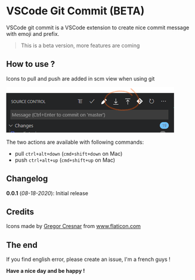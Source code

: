 # VSCode Git Commit (BETA)

VSCode git commit is a VSCode extension to create nice commit message with emoji and prefix.

> This is a beta version, more features are coming

## How to use ?

Icons to pull and push are added in scm view when using git 

![logo](./assets/screens/scm.png)

The two actions are available with following commands:

- pull `ctrl+alt+down` (`cmd+shift+down` on Mac)
- push `ctrl+alt+up` (`cmd+shift+up` on Mac)

## Changelog

**0.0.1** (*08-18-2020*): 
Initial release 

## Credits

<div>Icons made by <a href="https://www.flaticon.com/free-icon/upload_158744" title="Gregor Cresnar">Gregor Cresnar</a> from <a href="https://www.flaticon.com/" title="Flaticon">www.flaticon.com</a></div>

## The end

If you find english error, please create an issue, I'm a french guys !

**Have a nice day and be happy !**


